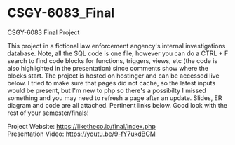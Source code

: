 # CSGY-6083_Final
CSGY-6083 Final Project

This project in a fictional law enforcement angency's internal investigations database. Note, all the SQL code is one file, however you can do a CTRL + F search to find code blocks for functions, triggers, views, etc (the code is also highlighted in the presentation) since comments show where the blocks start. The project is hosted on hostinger and can be accessed live below. I tried to make sure that pages did not cache, so the latest inputs would be present, but I'm new to php so there's a possibilty I missed something and you may need to refresh a page after an update. Slides, ER diagram and code are all attached. Pertinent links below. Good look with the rest of your semester/finals!

Project Website: https://liketheco.io/final/index.php<br>
Presentation Video: https://youtu.be/9-fY7ukdBGM

